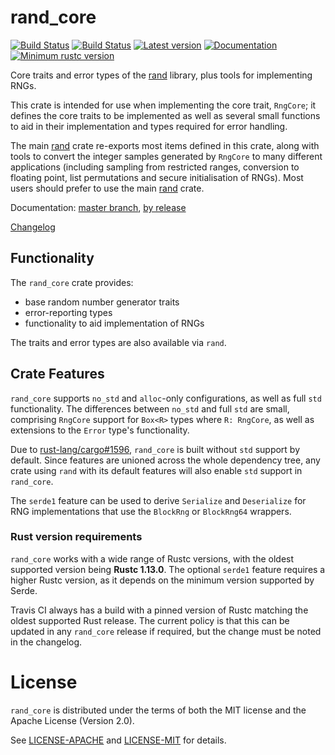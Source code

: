 # rand_core

[![Build Status](https://travis-ci.org/rust-lang-nursery/rand.svg)](https://travis-ci.org/rust-lang-nursery/rand)
[![Build Status](https://ci.appveyor.com/api/projects/status/github/rust-lang-nursery/rand?svg=true)](https://ci.appveyor.com/project/alexcrichton/rand)
[![Latest version](https://img.shields.io/crates/v/rand_core.svg)](https://crates.io/crates/rand_core)
[![Documentation](https://docs.rs/rand_core/badge.svg)](https://docs.rs/rand_core)
[![Minimum rustc version](https://img.shields.io/badge/rustc-1.13+-yellow.svg)](https://github.com/rust-lang-nursery/rand#rust-version-requirements)

Core traits and error types of the [rand] library, plus tools for implementing
RNGs.

This crate is intended for use when implementing the core trait, `RngCore`; it
defines the core traits to be implemented as well as several small functions to
aid in their implementation and types required for error handling.

The main [rand] crate re-exports most items defined in this crate, along with
tools to convert the integer samples generated by `RngCore` to many different
applications (including sampling from restricted ranges, conversion to floating
point, list permutations and secure initialisation of RNGs). Most users should
prefer to use the main [rand] crate.

Documentation:
[master branch](https://rust-lang-nursery.github.io/rand/rand_core/index.html),
[by release](https://docs.rs/rand_core)

[Changelog](CHANGELOG.md)

[rand]: https://crates.io/crates/rand


## Functionality

The `rand_core` crate provides:

-   base random number generator traits
-   error-reporting types
-   functionality to aid implementation of RNGs

The traits and error types are also available via `rand`.

## Crate Features

`rand_core` supports `no_std` and `alloc`-only configurations, as well as full
`std` functionality. The differences between `no_std` and full `std` are small,
comprising `RngCore` support for `Box<R>` types where `R: RngCore`, as well as
extensions to the `Error` type's functionality.

Due to [rust-lang/cargo#1596](https://github.com/rust-lang/cargo/issues/1596),
`rand_core` is built without `std` support by default. Since features are
unioned across the whole dependency tree, any crate using `rand` with its
default features will also enable `std` support in `rand_core`.

The `serde1` feature can be used to derive `Serialize` and `Deserialize` for RNG
implementations that use the `BlockRng` or `BlockRng64` wrappers.

### Rust version requirements

`rand_core` works with a wide range of Rustc versions, with the oldest supported
version being **Rustc 1.13.0**. The optional `serde1` feature requires a higher
Rustc version, as it depends on the minimum version supported by Serde.

Travis CI always has a build with a pinned version of Rustc matching the oldest
supported Rust release. The current policy is that this can be updated in any
`rand_core` release if required, but the change must be noted in the changelog.


# License

`rand_core` is distributed under the terms of both the MIT license and the
Apache License (Version 2.0).

See [LICENSE-APACHE](LICENSE-APACHE) and [LICENSE-MIT](LICENSE-MIT) for details.
